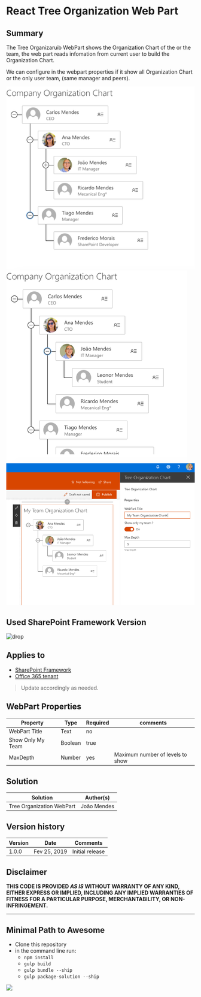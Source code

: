 # React Tree Organization Web Part

## Summary
The Tree Organizaruib WebPart shows the Organization Chart of the  or the team, the web part reads  infomation from current user to build the Organization Chart.  

We can configure in the webpart properties if it show all Organization Chart or the only user team, (same manager and peers).
 


![Organization Chart Web Part](./assets/Screenshot1.png)
![Organization Chart Web Part](./assets/Screenshot2.png)
![Organization Chart Web Part](./assets/Screenshot3.png)


## Used SharePoint Framework Version 
![drop](https://img.shields.io/badge/version-GA-green.svg)

## Applies to

* [SharePoint Framework](https:/dev.office.com/sharepoint)
* [Office 365 tenant](https://dev.office.com/sharepoint/docs/spfx/set-up-your-development-environment)

> Update accordingly as needed.

## WebPart Properties
 

Property |Type|Required| comments
--------------------|----|--------|----------
WebPart Title| Text| no|
Show Only My Team| Boolean | true 
MaxDepth | Number| yes | Maximum number of levels to show


## Solution

Solution|Author(s)
--------|---------
Tree Organization WebPart|João Mendes

## Version history

Version|Date|Comments
-------|----|--------
1.0.0|Fev 25, 2019|Initial release

## Disclaimer
**THIS CODE IS PROVIDED *AS IS* WITHOUT WARRANTY OF ANY KIND, EITHER EXPRESS OR IMPLIED, INCLUDING ANY IMPLIED WARRANTIES OF FITNESS FOR A PARTICULAR PURPOSE, MERCHANTABILITY, OR NON-INFRINGEMENT.**

---

## Minimal Path to Awesome

- Clone this repository
- in the command line run:
  - `npm install`
  - `gulp build`
  - `gulp bundle --ship`
  - `gulp package-solution --ship`


<img src="https://telemetry.sharepointpnp.com/sp-dev-fx-webparts/samples/readme-template" />
